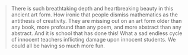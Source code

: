 >There is such breathtaking depth and heartbreaking beauty in this ancient art form. How ironic that people dismiss mathematics as the antithesis of creativity. They are missing out on an art form older than any book, more profound than any poem, and more abstract than any abstract. And it is school that has done this! What a sad endless cycle of innocent teachers inflicting damage upon innocent students. We could all be having so much more fun.